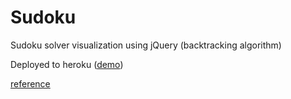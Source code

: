 # Sudoku
Sudoku solver visualization using jQuery (backtracking algorithm)

Deployed to heroku ([demo](https://sudoku-solver-visualization.herokuapp.com/))

[reference](https://www.101computing.net/backtracking-algorithm-sudoku-solver/#:~:text=Every%20time%20you%20reach%20a,use%20of%20a%20recursive%20function.)
